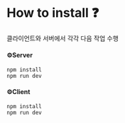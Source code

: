 # <strong>How to install ❓ </strong></h2>


클라이언트와 서버에서 각각 다음 작업 수행

#### ⚙️Server
```
npm install
npm run dev
```
#### ⚙️Client
```
npm install
npm run dev
```
